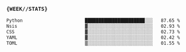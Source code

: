 ### `{WEEK//STATS}` 
<!--START_SECTION:waka-->

```txt
Python                       ██████████████████████░░░   87.65 %
Nsis                         ▓░░░░░░░░░░░░░░░░░░░░░░░░   02.93 %
CSS                          ▓░░░░░░░░░░░░░░░░░░░░░░░░   02.73 %
YAML                         ▓░░░░░░░░░░░░░░░░░░░░░░░░   02.42 %
TOML                         ▒░░░░░░░░░░░░░░░░░░░░░░░░   01.55 %
```

<!--END_SECTION:waka-->
